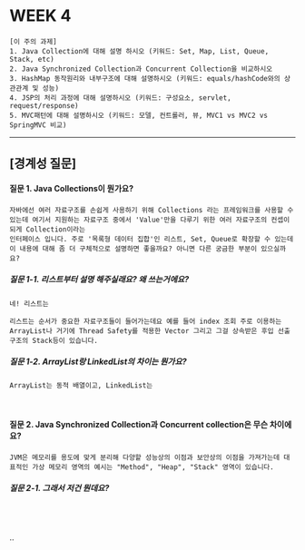 # WEEK 4

```
[이 주의 과제]
1. Java Collection에 대해 설명 하시오 (키워드: Set, Map, List, Queue, Stack, etc)
2. Java Synchronized Collection과 Concurrent Collection을 비교하시오
3. HashMap 동작원리와 내부구조에 대해 설명하시오 (키워드: equals/hashCode와의 상관관계 및 성능)
4. JSP의 처리 과정에 대해 설명하시오 (키워드: 구성요소, servlet, request/response)
5. MVC패턴에 대해 설명하시오 (키워드: 모델, 컨트롤러, 뷰, MVC1 vs MVC2 vs SpringMVC 비교)
```


-----


## [경계성 질문]

#### 질문 1. Java Collections이 뭔가요?
```
자바에선 여러 자료구조를 손쉽게 사용하기 위해 Collections 라는 프레임워크를 사용할 수 있는데 여기서 지원하는 자료구조 중에서 'Value'만을 다루기 위한 여러 자료구조의 컨셉이 되게 Collection이라는
인터페이스 입니다. 주로 '목록형 데이터 집합'인 리스트, Set, Queue로 확장할 수 있는데 이 내용에 대해 좀 더 구체적으로 설명하면 좋을까요? 아니면 다른 궁금한 부분이 있으실까요?
```

##### 질문 1-1. 리스트부터 설명 해주실래요? 왜 쓰는거에요?
```
네! 리스트는 

리스트는 순서가 중요한 자료구조들이 들어가는데요 예를 들어 index 조회 주로 이용하는 ArrayList나 거기에 Thread Safety를 적용한 Vector 그리고 그걸 상속받은 후입 선출 구조의 Stack등이 있습니다.

```

##### 질문 1-2. ArrayList랑 LinkedList의 차이는 뭔가요?
```
ArrayList는 동적 배열이고, LinkedList는 
```


<br>



#### 질문 2. Java Synchronized Collection과 Concurrent collection은 무슨 차이에요?
```
JVM은 메모리를 용도에 맞게 분리해 다양핱 성능상의 이점과 보안상의 이점을 가져가는데 대표적인 가상 메모리 영역의 예시는 "Method", "Heap", "Stack" 영역이 있습니다.

```

##### 질문 2-1. 그래서 저건 뭔데요?
```

```

<br>


..
